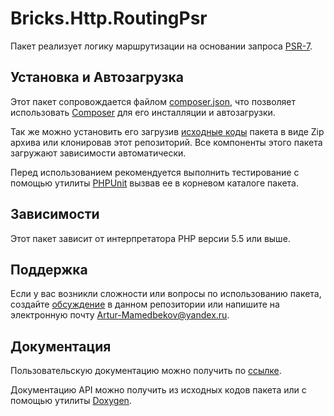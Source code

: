 # Bricks.Http.RoutingPsr

Пакет реализует логику маршрутизации на основании запроса [PSR-7][].

## Установка и Автозагрузка

Этот пакет сопровождается файлом [composer.json][], что позволяет использовать 
[Composer][] для его инсталляции и автозагрузки.

Так же можно установить его загрузив [исходные коды][] пакета в виде Zip архива 
или клонировав этот репозиторий. Все компоненты этого пакета загружают 
зависимости автоматически.

Перед использованием рекомендуется выполнить тестирование с помощью утилиты 
[PHPUnit][] вызвав ее в корневом каталоге пакета.

## Зависимости

Этот пакет зависит от интерпретатора PHP версии 5.5 или выше.

## Поддержка

Если у вас возникли сложности или вопросы по использованию пакета, создайте 
[обсуждение][] в данном репозитории или напишите на электронную почту 
<Artur-Mamedbekov@yandex.ru>.

## Документация

Пользовательскую документацию можно получить по [ссылке](./docs/index.md).

Документацию API можно получить из исходных кодов пакета или с помощью утилиты 
[Doxygen][].

[PSR-7]: https://github.com/php-fig/http-message
[composer.json]: ./composer.json
[Composer]: http://getcomposer.org/
[исходные коды]: https://github.com/Bashka/bricks_http_routingpsr/releases
[PHPUnit]: http://phpunit.de/
[обсуждение]: https://github.com/Bashka/bricks_http_routingpsr/issues
[Doxygen]: http://www.stack.nl/~dimitri/doxygen/index.html
